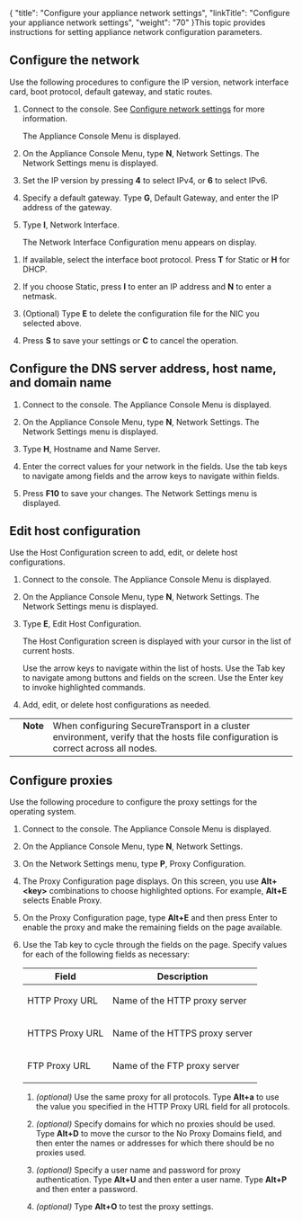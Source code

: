 {
    "title": "Configure your appliance network settings",
    "linkTitle": "Configure your appliance network settings",
    "weight": "70"
}This topic provides instructions for setting appliance network configuration parameters.

## <span id="Configur2"></span>Configure the network

Use the following procedures to configure the IP version, network interface card, boot protocol, default gateway, and static routes.

1.  Connect to the console. See [Configure network settings](#) for more information.  
    The Appliance Console Menu is displayed.
2.  On the Appliance Console Menu, type **N**, Network Settings. The Network Settings menu is displayed.
3.  Set the IP version by pressing **4** to select IPv4, or **6** to select IPv6.
4.  Specify a default gateway. Type **G**, Default Gateway, and enter the IP address of the gateway.
5.  Type **I**, Network Interface.  
    The Network Interface Configuration menu appears on display.

<!-- -->

1.  If available, select the interface boot protocol. Press **T** for Static or **H** for DHCP.
2.  If you choose Static, press **I** to enter an IP address and **N** to enter a netmask.
3.  (Optional) Type **E** to delete the configuration file for the NIC you selected above.
4.  Press **S** to save your settings or **C** to cancel the operation.

## <span id="Configur3"></span>Configure the DNS server address, host name, and domain name

1.  Connect to the console. The Appliance Console Menu is displayed.
2.  On the Appliance Console Menu, type **N**, Network Settings. The Network Settings menu is displayed.
3.  Type **H**, Hostname and Name Server.
4.  Enter the correct values for your network in the fields. Use the tab keys to navigate among fields and the arrow keys to navigate within fields.
5.  Press **F10** to save your changes. The Network Settings menu is displayed.

## <span id="Edit"></span>Edit host configuration

Use the Host Configuration screen to add, edit, or delete host configurations.

1.  Connect to the console. The Appliance Console Menu is displayed.
2.  On the Appliance Console Menu, type **N**, Network Settings. The Network Settings menu is displayed.
3.  Type **E**, Edit Host Configuration.  
    The Host Configuration screen is displayed with your cursor in the list of current hosts.  
    Use the arrow keys to navigate within the list of hosts. Use the Tab key to navigate among buttons and fields on the screen. Use the Enter key to invoke highlighted commands.
4.  Add, edit, or delete host configurations as needed.

<table cellpadding="0" cellspacing="0">
   <col/>
   <col/>
   <col/>
      <tr>
         <td valign="top">         </td>
         <td valign="top"><span><b>Note</b></span>
         </td>
         <td data-mc-autonum="&lt;b&gt;Note&lt;/b&gt;" valign="top">When configuring <span>SecureTransport</span> in a cluster environment, verify that the hosts file configuration is correct across all nodes.         </td>
      </tr>
</table>

## <span id="Configur"></span>Configure proxies

Use the following procedure to configure the proxy settings for the operating system.

1.  Connect to the console. The Appliance Console Menu is displayed.

2.  On the Appliance Console Menu, type **N**, Network Settings.

3.  On the Network Settings menu, type **P**, Proxy Configuration.

4.  The Proxy Configuration page displays. On this screen, you use **Alt+&lt;key>** combinations to choose highlighted options. For example, **Alt+E** selects Enable Proxy.

5.  On the Proxy Configuration page, type **Alt+E** and then press Enter to enable the proxy and make the remaining fields on the page available.

6.  Use the Tab key to cycle through the fields on the page. Specify values for each of the following fields as necessary:  
    

    <table cellspacing="0">
   <col/>
   <col/>
   <thead>
      <tr>
         <th>Field</th>
         <th>Description</th>
      </tr>
   </thead>
   <tbody>
      <tr>
         <td>
            <p>HTTP Proxy URL</p>
         </td>
         <td>
            <p>Name of the HTTP proxy server</p>
         </td>
      </tr>
      <tr>
         <td>
            <p>HTTPS Proxy URL</p>
         </td>
         <td>
            <p>Name of the HTTPS proxy server</p>
         </td>
      </tr>
      <tr>
         <td>
            <p>FTP Proxy URL</p>
         </td>
         <td>
            <p>Name of the FTP proxy server</p>
         </td>
      </tr>
   </tbody>
</table>

<!-- -->

1.  *(optional)* Use the same proxy for all protocols. Type **Alt+a** to use the value you specified in the HTTP Proxy URL field for all protocols.
2.  *(optional)* Specify domains for which no proxies should be used. Type **Alt+D** to move the cursor to the No Proxy Domains field, and then enter the names or addresses for which there should be no proxies used.
3.  *(optional)* Specify a user name and password for proxy authentication. Type **Alt+U** and then enter a user name. Type **Alt+P** and then enter a password.
4.  *(optional)* Type **Alt+O** to test the proxy settings.
